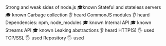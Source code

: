 Strong and weak sides of node.js 🎓known
Stateful and stateless servers 🎓 known
Garbage collection 👂 heard
CommonJS modules 👂 heard
Dependencies: npm, node_modules 🎓 known
Internal API 🎓 known
Streams API 🎓 known
Leaking abstractions 👂 heard
HTTP(S) 🖐 used
TCP/SSL 🖐 used
Repository 🖐 used

